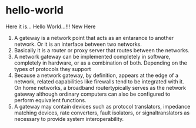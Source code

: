 # hello-world
Here it is...
Hello World...!!!
New Here
1.	A gateway is a network point that acts as an entarance to another network. Or it is an interface between two networks.
2.	Basically it is a router or proxy server that routes between the networks.
3.	 A network gateway can be implemented completely in software, completely in hardware, or as a combination of both. Depending on the types of protocols they support
4.	Because a network gateway, by definition, appears at the edge of a network, related capabilities like firewalls tend to be integrated with it. On home networks, a broadband routertypically serves as the network gateway although ordinary computers can also be configured to perform equivalent functions.
5.	A gateway may contain devices such as protocol translators, impedance matching devices, rate converters, fault isolators, or signaltranslators as necessary to provide system interoperability.

